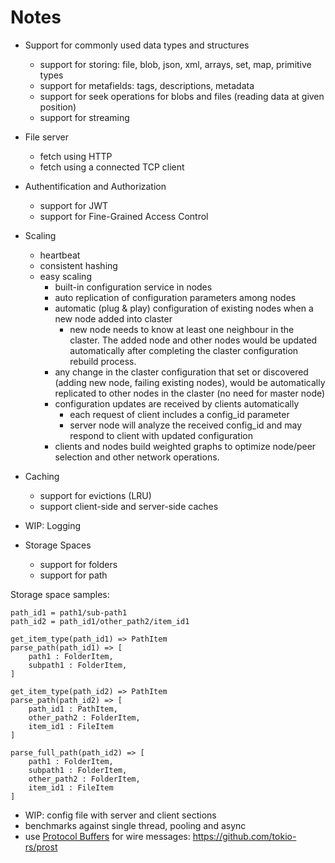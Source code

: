# Notes

* Support for commonly used data types and structures
  * support for storing: file, blob, json, xml, arrays, set, map, primitive types
  * support for metafields: tags, descriptions, metadata
  * support for seek operations for blobs and files (reading data at given position)
  * support for streaming

* File server
  * fetch using HTTP
  * fetch using a connected TCP client

* Authentification and Authorization
  * support for JWT
  * support for Fine-Grained Access Control

* Scaling
  * heartbeat
  * consistent hashing
  * easy scaling
    * built-in configuration service in nodes
    * auto replication of configuration parameters among nodes
    * automatic (plug & play) configuration of existing nodes when a new node added into claster
      * new node needs to know at least one neighbour in the claster. The added node and other nodes would be updated automatically after completing the claster configuration rebuild process.
    * any change in the claster configuration that set or discovered (adding new node, failing existing nodes), would be automatically replicated to other nodes in the claster (no need for master node)
    * configuration updates are received by clients automatically
      * each request of client includes a config_id parameter
      * server node will analyze the received config_id and may respond to client with updated configuration
    * clients and nodes build weighted graphs to optimize node/peer selection and other network operations.

* Caching
  * support for evictions (LRU)
  * support client-side and server-side caches

* WIP: Logging

* Storage Spaces
  * support for folders
  * support for path

Storage space samples:

    path_id1 = path1/sub-path1
    path_id2 = path_id1/other_path2/item_id1

    get_item_type(path_id1) => PathItem
    parse_path(path_id1) => [
        path1 : FolderItem,
        subpath1 : FolderItem,
    ]

    get_item_type(path_id2) => PathItem
    parse_path(path_id2) => [
        path_id1 : PathItem,
        other_path2 : FolderItem,
        item_id1 : FileItem
    ]

    parse_full_path(path_id2) => [
        path1 : FolderItem,
        subpath1 : FolderItem,
        other_path2 : FolderItem,
        item_id1 : FileItem
    ]

* WIP: config file with server and client sections
* benchmarks against single thread, pooling and async
* use [Protocol Buffers](https://protobuf.dev/) for wire messages: https://github.com/tokio-rs/prost
